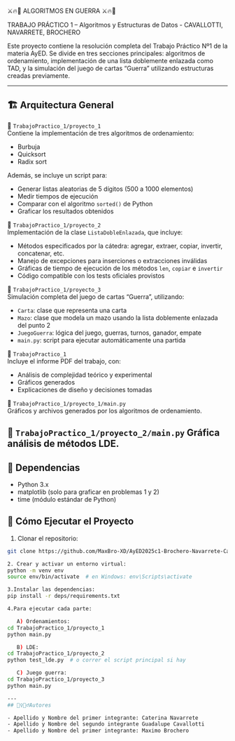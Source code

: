 
   ⚔️🔥🧠   ALGORITMOS EN GUERRA   ⚔️🔥🧠   

TRABAJO PRÁCTICO 1 – Algoritmos y Estructuras de Datos - CAVALLOTTI, NAVARRETE, BROCHERO

Este proyecto contiene la resolución completa del Trabajo Práctico Nº1 de la materia AyED. Se divide en tres secciones principales: 
algoritmos de ordenamiento, implementación de una lista doblemente enlazada como TAD, y la simulación del juego de cartas “Guerra” utilizando estructuras creadas previamente.

---

## 🏗 Arquitectura General

📁 `TrabajoPractico_1/proyecto_1`  
Contiene la implementación de tres algoritmos de ordenamiento:  
- Burbuja  
- Quicksort  
- Radix sort  

Además, se incluye un script para:
- Generar listas aleatorias de 5 dígitos (500 a 1000 elementos)
- Medir tiempos de ejecución
- Comparar con el algoritmo `sorted()` de Python
- Graficar los resultados obtenidos

📁 `TrabajoPractico_1/proyecto_2`  
Implementación de la clase `ListaDobleEnlazada`, que incluye:
- Métodos especificados por la cátedra: agregar, extraer, copiar, invertir, concatenar, etc.
- Manejo de excepciones para inserciones o extracciones inválidas
- Gráficas de tiempo de ejecución de los métodos `len`, `copiar` e `invertir`
- Código compatible con los tests oficiales provistos

📁 `TrabajoPractico_1/proyecto_3`  
Simulación completa del juego de cartas “Guerra”, utilizando:
- `Carta`: clase que representa una carta
- `Mazo`: clase que modela un mazo usando la lista doblemente enlazada del punto 2
- `JuegoGuerra`: lógica del juego, guerras, turnos, ganador, empate
- `main.py`: script para ejecutar automáticamente una partida

📁 `TrabajoPractico_1`  
Incluye el informe PDF del trabajo, con:
- Análisis de complejidad teórico y experimental
- Gráficos generados
- Explicaciones de diseño y decisiones tomadas

📁 `TrabajoPractico_1/proyecto_1/main.py`  
Gráficos y archivos generados por los algoritmos de ordenamiento.

📁 `TrabajoPractico_1/proyecto_2/main.py` 
Gráfica análisis de métodos LDE.
---

## 📑 Dependencias

- Python 3.x
- matplotlib (solo para graficar en problemas 1 y 2)
- time (módulo estándar de Python)


## 🚀 Cómo Ejecutar el Proyecto

1. Clonar el repositorio:

```bash
git clone https://github.com/MaxBro-XD/AyED2025c1-Brochero-Navarrete-Cavallotti.git

2. Crear y activar un entorno virtual:
python -m venv env
source env/bin/activate  # en Windows: env\Scripts\activate

3.Instalar las dependencias:
pip install -r deps/requirements.txt

4.Para ejecutar cada parte:

   A) Ordenamientos:
cd TrabajoPractico_1/proyecto_1
python main.py

   B) LDE:
cd TrabajoPractico_1/proyecto_2
python test_lde.py  # o correr el script principal si hay

   C) Juego guerra:
cd TrabajoPractico_1/proyecto_3
python main.py

---
## 🙎‍♀️🙎‍♂️Autores

- Apellido y Nombre del primer integrante: Caterina Navarrete
- Apellido y Nombre del segundo integrante Guadalupe Cavallotti
- Apellido y Nombre del primer integrante: Maximo Brochero

